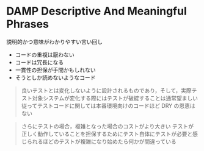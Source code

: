# DAMP Descriptive And Meaningful Phrases

説明的かつ意味がわかりやすい言い回し

-   コードの重複は厭わない
-   コードは冗長になる
-   一貫性の担保が手間かもしれない
-   そうとしか読めないようなコード

> 良いテストとは変化しないように設計されるものであり，そして，実際テスト対象システムが変化する際にはテストが破綻することは通常望ましい
> 従ってテストコードに関しては本番環境向けのコードほど DRY の恩恵はない

> さらにテストの場合，複雑となった場合のコストがより大きい
> テストが正しく動作していることを担保するためにテスト自体にテストが必要と感じられるほどのテストが複雑になり始めたら何かが間違っている
